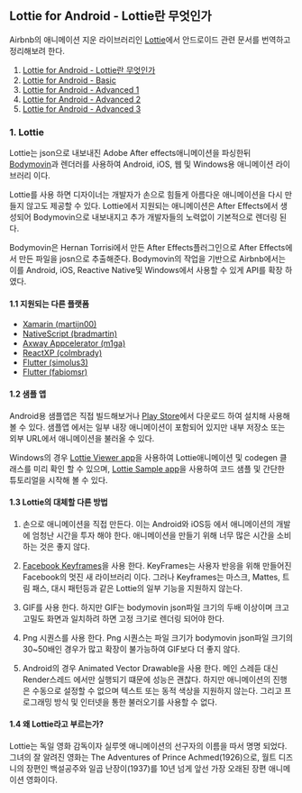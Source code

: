 ## Lottie for Android - Lottie란 무엇인가

Airbnb의 애니메이션 지운 라이브러리인 [Lottie](http://airbnb.io/lottie/#/README)에서 안드로이드 관련 문서를 번역하고 정리해보려 한다. 

1. [Lottie for Android - Lottie란 무엇인가](https://github.com/ksu3101/TIL/blob/master/Android/200904_android.md)
2. [Lottie for Android - Basic](https://github.com/ksu3101/TIL/blob/master/Android/200905_android.md)
3. [Lottie for Android - Advanced 1](https://github.com/ksu3101/TIL/blob/master/Android/200906_android.md)
4. [Lottie for Android - Advanced 2](https://github.com/ksu3101/TIL/blob/master/Android/200907_android.md)
5. [Lottie for Android - Advanced 3](https://github.com/ksu3101/TIL/blob/master/Android/200910_android.md)

### 1. Lottie 

Lottie는 json으로 내보내진 Adobe After effects애니메이션을 파싱한뒤 [Bodymovin](https://github.com/airbnb/lottie-web)과 렌더러를 사용하여 Android, iOS, 웹 및 Windows용 애니메이션 라이브러리 이다. 

Lottie를 사용 하면 디자이너는 개발자가 손으로 힘들게 아름다운 애니메이션을 다시 만들지 않고도 제공할 수 있다. Lottie에서 지원되는 애니메이션은 After Effects에서 생성되어 Bodymovin으로 내보내지고 추가 개발자들의 노력없이 기본적으로 렌더링 된다. 

Bodymovin은 Hernan Torrisi에서 만든 After Effects플러그인으로 After Effects에서 만든 파일을 josn으로 추출해준다. Bodymovin의 작업을 기반으로 Airbnb에서는 이를 Android, iOS, Reactive Native및 Windows에서 사용할 수 있게 API를 확장 하였다. 

#### 1.1 지원되는 다른 플랫폼 

- [Xamarin (martijn00)](https://github.com/martijn00/LottieXamarin)
- [NativeScript (bradmartin)](https://github.com/bradmartin/nativescript-lottie)
- [Axway Appcelerator (m1ga)](https://github.com/m1ga/ti.animation)
- [ReactXP (colmbrady)](https://github.com/colmbrady/lottie-reactxp)
- [Flutter (simolus3)](https://github.com/simolus3/fluttie)
- [Flutter (fabiomsr)](https://github.com/fabiomsr/lottie-flutter)

#### 1.2 샘플 앱 

Android용 샘플앱은 직접 빌드해보거나 [Play Store](https://play.google.com/store/apps/details?id=com.airbnb.lottie)에서 다운로드 하여 설치해 사용해볼 수 있다. 샘플앱 에서는 일부 내장 애니메이션이 포함되어 있지만 내부 저장소 또는 외부 URL에서 애니메이션을 불러올 수 있다. 

Windows의 경우 [Lottie Viewer app](https://aka.ms/lottieviewer)을 사용하여 Lottie애니메이션 및 codegen 클래스를 미리 확인 할 수 있으며, [Lottie Sample app](https://aka.ms/lottiesamples)을 사용하여 코드 샘플 및 간단한 튜토리얼을 시작해 볼 수 있다. 

#### 1.3 Lottie의 대체할 다른 방법

1. 손으로 애니메이션을 직접 만든다. 이는 Android와 iOS등 에서 애니메이션의 개발에 엄청난 시간을 투자 해야 한다. 애니메이션을 만들기 위해 너무 많은 시간을 소비하는 것은 좋지 않다. 

2. [Facebook Keyframes](https://github.com/facebookincubator/Keyframes)을 사용 한다. KeyFrames는 사용자 반응을 위해 만들어진 Facebook의 멋진 새 라이브러리 이다. 그러나 Keyframes는 마스크, Mattes, 트림 패스, 대시 패턴등과 같은 Lottie의 일부 기능을 지원하지 않는다. 

3. GIF를 사용 한다. 하지만 GIF는 bodymovin json파일 크기의 두배 이상이며 크고 고밀도 화면과 일치하려 하면 고정 크기로 렌더링 되어야 한다. 

4. Png 시퀀스를 사용 한다. Png 시퀀스는 파일 크기가 bodymovin json파일 크기의 30~50배인 경우가 많고 확장이 불가능하여 GIF보다 더 좋지 않다. 

5. Android의 경우 Animated Vector Drawable을 사용 한다. 메인 스레듣 대신 Render스레드 에서만 실행되기 떄문에 성능은 괜찮다. 하지만 애니메이션의 진행은 수동으로 설정할 수 없으며 텍스트 또는 동적 색상을 지원하지 않는다. 그리고 프로그래밍 방식 및 인터넷을 통한 불러오기를 사용할 수 없다. 

#### 1.4 왜 Lottie라고 부르는가? 

Lottie는 독일 영화 감독이자 실루엣 애니메이션의 선구자의 이름을 따서 명명 되었다. 그녀의 잘 알려진 영화는 The Adventures of Prince Achmed(1926)으로, 월트 디즈니의 장편인 백설공주와 일곱 난장이(1937)를 10년 넘게 앞선 가장 오래된 장편 애니메이션 영화이다. 

